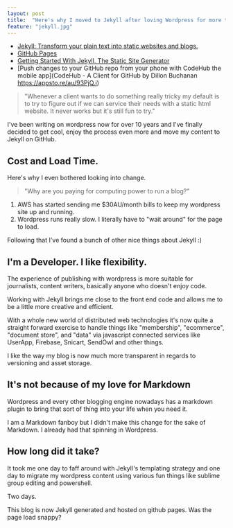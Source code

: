 ```yaml
---
layout: post
title:  "Here's why I moved to Jekyll after loving Wordpress for more than 10 years."
feature: "jekyll.jpg"
---
```


- [Jekyll: Transform your plain text into static websites and blogs.](https://jekyllrb.com/)
- [GitHub Pages](https://pages.github.com/)
- [Getting Started With Jekyll, The Static Site Generator](https://www.youtube.com/watch?v=iWowJBRMtpc)
- [Push changes to your GitHub repo from your phone with CodeHub the mobile app](CodeHub - A Client for GitHub by Dillon Buchanan
https://appsto.re/au/93PjQ.i)

> "Whenever a client wants to do something really tricky my default is to try to figure out if we can service their needs with a static html website. It never works but it's still fun to try."

I've been writing on wordpress now for over 10 years and I've finally decided to get cool, enjoy the process even more and move my content to Jekyll on GitHub. 

## Cost and Load Time.

Here's why I even bothered looking into change.

> "Why are you paying for computing power to run a blog?"

1. AWS has started sending me $30AU/month bills to keep my wordpress site up and running.
2. Wordpress runs really slow. I literally have to "wait around" for the page to load.

Following that I've found a bunch of other nice things about Jekyll :)

## I'm a Developer. I like flexibility.

The experience of publishing with wordpress is more suitable for journalists, content writers, basically anyone who doesn't enjoy code.

Working with Jekyll brings me close to the front end code and allows me to be a little more creative and efficient.

With a whole new world of distributed web technologies it's now quite a straight forward exercise to handle things like "membership", "ecommerce", "document store", and "data" via javascript connected services like UserApp, Firebase, Snicart, SendOwl and other things.

I like the way my blog is now much more transparent in regards to versioning and asset storage.

## It's not because of my love for Markdown

Wordpress and every other blogging engine nowadays has a markdown plugin to bring that sort of thing into your life when you need it.

I am a Markdown fanboy but I didn't make this change for the sake of Markdown. I already had that spinning in Wordpress.

## How long did it take?

It took me one day to faff around with Jekyll's templating strategy and one day to migrate my wordpress content using various fun things like sublime group editing and powershell.

Two days.

This blog is now Jekyll generated and hosted on github pages. Was the page load snappy?